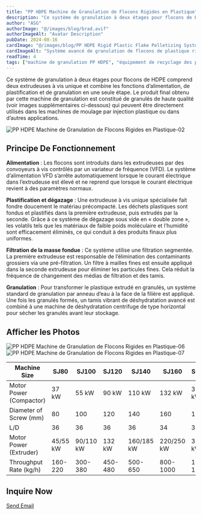 ```yaml
---
title: "PP HDPE Machine de Granulation de Flocons Rigides en Plastique"
description: "Ce système de granulation à deux étages pour flocons de HDPE comprend deux extrudeuses à vis unique et combine les fonctions d’alimentation, de plastification et de granulation en une seule étape."
author: "ASG"
authorImage: "@/images/blog/brad.avif"
authorImageAlt: "Avatar Description"
pubDate: 2024-08-16
cardImage: "@/images/blog/PP HDPE Rigid Plastic Flake Pelletizing System.webp"
cardImageAlt: "Système avancé de granulation de flocons de plastique rigides en PP et HDPE dans une installation industrielle, avec un schéma de couleurs bleu et blanc, comprenant plusieurs modules et mécanismes de contrôle."
readTime: 4
tags: ["machine de granulation PP HDPE", "équipement de recyclage des plastiques rigides", "processus de transformation des flocons en granulés", "granulation des flocons de plastique", "système de recyclage PP HDPE", "machine de granulation industrielle", "traitement des flocons de plastique rigide", "équipement de granulation par extrudeuse", "recyclage plastique à haute efficacité", "machines de granulation plastique"]
---
```

Ce système de granulation à deux étages pour flocons de HDPE comprend deux extrudeuses à vis unique et combine les fonctions d’alimentation, de plastification et de granulation en une seule étape. Le produit final obtenu par cette machine de granulation est constitué de granulés de haute qualité (voir images supplémentaires ci-dessous) qui peuvent être directement utilisés dans les machines de moulage par injection plastique ou dans d’autres applications.

![PP HDPE Machine de Granulation de Flocons Rigides en Plastique-02](/images/pp-hdpe-rigid-plastic-flake-pelletizing-system-02.webp)

## Principe De Fonctionnement
**Alimentation** : Les flocons sont introduits dans les extrudeuses par des convoyeurs à vis contrôlés par un variateur de fréquence (VFD). Le système d’alimentation VFD s’arrête automatiquement lorsque le courant électrique dans l’extrudeuse est élevé et ne reprend que lorsque le courant électrique revient à des paramètres normaux.

**Plastification et dégazage** : Une extrudeuse à vis unique spécialisée fait fondre doucement le matériau précompacté. Les déchets plastiques sont fondus et plastifiés dans la première extrudeuse, puis extrudés par la seconde. Grâce à ce système de dégazage sous vide en « double zone », les volatils tels que les matériaux de faible poids moléculaire et l’humidité sont efficacement éliminés, ce qui conduit à des produits finaux plus uniformes.

**Filtration de la masse fondue** : Ce système utilise une filtration segmentée. La première extrudeuse est responsable de l’élimination des contaminants grossiers via une pré-filtration. Un filtre à mailles fines est ensuite appliqué dans la seconde extrudeuse pour éliminer les particules fines. Cela réduit la fréquence de changement des médias de filtration et des tamis.

**Granulation** : Pour transformer le plastique extrudé en granulés, un système standard de granulation par anneau d’eau à la face de la filière est appliqué. Une fois les granulés formés, un tamis vibrant de déshydratation avancé est combiné à une machine de déshydratation centrifuge de type horizontal pour sécher les granulés avant leur stockage.

## Afficher les Photos

![PP HDPE Machine de Granulation de Flocons Rigides en Plastique-06](/images/pp_hdpe_rigid_plastic_flake_pelletizing_system-6.webp)
![PP HDPE Machine de Granulation de Flocons Rigides en Plastique-07](/images/pp_hdpe_rigid_plastic_flake_pelletizing_system-7.webp)


<div class="scrollable-table-container">
  <table>
    <thead>
      <tr>
        <th>Machine Size</th>
        <th>SJ80</th>
        <th>SJ100</th>
        <th>SJ120</th>
        <th>SJ140</th>
        <th>SJ160</th>
        <th>SJ180</th>
      </tr>
    </thead>
    <tbody>
      <tr>
        <td>Motor Power (Compactor)</td>
        <td>37 kW</td>
        <td>55 kW</td>
        <td>90 kW</td>
        <td>110 kW</td>
        <td>132 kW</td>
        <td>315 kW</td>
      </tr>
      <tr>
        <td>Diameter of Screw (mm)</td>
        <td>80</td>
        <td>100</td>
        <td>120</td>
        <td>140</td>
        <td>160</td>
        <td>180</td>
      </tr>
      <tr>
        <td>L/D</td>
        <td>36</td>
        <td>36</td>
        <td>36</td>
        <td>36</td>
        <td>34</td>
        <td>34</td>
      </tr>
      <tr>
        <td>Motor Power (Extruder)</td>
        <td>45/55 kW</td>
        <td>90/110 kW</td>
        <td>132 kW</td>
        <td>160/185 kW</td>
        <td>220/250 kW</td>
        <td>315 kW</td>
      </tr>
      <tr>
        <td>Throughput Rate (kg/h)</td>
        <td>160-220</td>
        <td>300-380</td>
        <td>450-480</td>
        <td>500-650</td>
        <td>800-1000</td>
        <td>1000-1200</td>
      </tr>
    </tbody>
  </table>
</div>

## Inquire Now

<div class="email-button-container">
  <a href="mailto:sales@rumtoo.com" class="email-button">Send Email</a>
</div>

